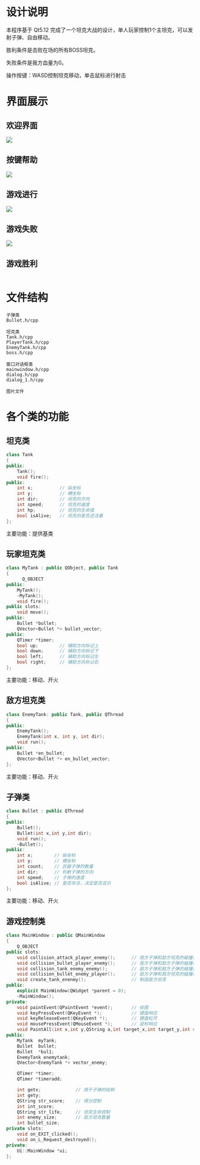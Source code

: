 # 设计说明

本程序基于 Qt5.12 完成了一个坦克大战的设计，单人玩家控制1个主坦克，可以发射子弹、自由移动。

胜利条件是击败在场的所有BOSS坦克。

失败条件是我方血量为0。

操作按键：WASD控制坦克移动，单击鼠标进行射击

# 界面展示

## 欢迎界面

![](screenshot/welcome.jpg)

## 按键帮助

![](screenshot/help.jpg)

## 游戏进行

![](screenshot/gaming.jpg)

## 游戏失败

![](screenshot/lose.jpg)

## 游戏胜利

![]()

# 文件结构

```
子弹类
Bullet.h/cpp

坦克类
Tank.h/cpp
PlayerTank.h/cpp
EnemyTank.h/cpp
boss.h/cpp

窗口对话框类
mainwindow.h/cpp
dialog.h/cpp
dialog_1.h/cpp

图片文件

```

# 各个类的功能

## 坦克类

```C++
class Tank
{
public:
    Tank();
    void fire();
public:
    int x;          // 纵坐标
    int y;          // 横坐标
    int dir;        // 坦克的方向
    int speed;      // 坦克的速度
    int hp;         // 坦克的生命值
    bool isAlive;   // 坦克的是否还活着
};
```

主要功能：提供基类

## 玩家坦克类

```C++
class MyTank : public QObject, public Tank
{
      Q_OBJECT
public:
    MyTank();
    ~MyTank();
    void fire();
public slots:
    void move();
public:
    Bullet *bullet;
    QVector<Bullet *> bullet_vector;
public:
    QTimer *timer;
    bool up;        // 辅助方向标记上
    bool down;      // 辅助方向标记下
    bool left;      // 辅助方向标记左
    bool right;     // 辅助方向标记右
};
```

主要功能：移动、开火

## 敌方坦克类

```C++
class EnemyTank: public Tank, public QThread
{
public:
    EnemyTank();
    EnemyTank(int x, int y, int dir);
    void run();
public:
    Bullet *en_bullet;
    QVector<Bullet *> en_bullet_vector;
};
```

主要功能：移动、开火

## 子弹类

```C++
class Bullet : public QThread
{
public:
    Bullet();
    Bullet(int x,int y,int dir);
    void run();
    ~Bullet();
public:
    int x;        // 纵坐标
    int y;        // 横坐标
    int count;    // 武器子弹的数量
    int dir;      // 判断子弹的方向
    int speed;    // 子弹的速度
    bool isAlive; // 是否存活，决定是否显示
};
```

主要功能：移动、开火

## 游戏控制类

```C++
class MainWindow : public QMainWindow
{
    Q_OBJECT
public slots:
    void collision_attack_player_enemy();      // 我方子弹和敌方坦克的碰撞检测
    void collision_bullet_player_enemy();      // 我方子弹和敌方子弹的碰撞检测
    void collision_tank_enemy_enemy();         // 敌方子弹和敌方子弹的碰撞检测
    void collision_bullet_enemy_player();      // 敌方子弹和我方坦克的碰撞检测
    void create_tank_enenmy();                 // 制造敌方坦克
public:
    explicit MainWindow(QWidget *parent = 0);
    ~MainWindow();
private:
    void paintEvent(QPaintEvent *event);       // 绘图
    void keyPressEvent(QKeyEvent *);           // 键盘响应
    void keyReleaseEvent(QKeyEvent *);         // 键盘松开
    void mousePressEvent(QMouseEvent *);       // 鼠标响应
    void PaintAll(int x,int y,QString a,int target_x,int target_y,int source_x,int source_y);
public:
    MyTank  myTank;
    Bullet  bullet;
    Bullet  *bul1;
    EnemyTank enemytank;
    QVector<EnemyTank *> vector_enemy;

    QTimer *timer;
    QTimer *timeradd;

    int getx;             // 用于子弹的绘制
    int gety;
    QString str_score;    // 得分控制
    int int_score;
    QString str_life;     // 坦克生命控制
    int enemy_size;       // 敌方坦克数量
    int bullet_size;
private slots:
    void on_EXIT_clicked();
    void on_L_Request_destroyed();
private:
    Ui::MainWindow *ui;
};
```